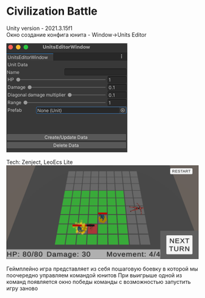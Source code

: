 # Civilization Battle

Unity version - 2021.3.15f1 <br>
Окно создание конфига юнита - Window->Units Editor

![img_2.png](Demo/img_2.png)

Tech: Zenject, LeoEcs Lite
![img_3.png](Demo/img_3.png)

Геймплейно игра представляет из себя пошаговую боевку в которой мы поочередно управляем командой юнитов
При выигрыше одной из команд появляется окно победы команды с возможностью запустить игру заново